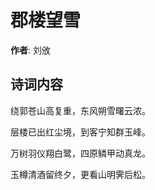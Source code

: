 # 郡楼望雪

**作者**: 刘攽

## 诗词内容

绕郭苍山高复重，东风朔雪曙云浓。

层楼已出红尘境，到客宁知群玉峰。

万树羽仪翔白鹭，四原鳞甲动真龙。

玉樽清酒留终夕，更看山明霁后松。

